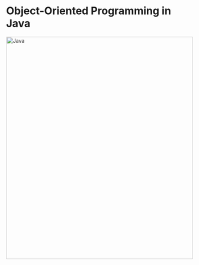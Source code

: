 # Object-Oriented Programming in Java

<img src="https://preview.redd.it/dsuidip45i861.png?width=1080&crop=smart&auto=webp&s=ba3592b18f9248a8e33ab12883fbd6b136616074" alt="Java" width="100%"  height="600px"> 